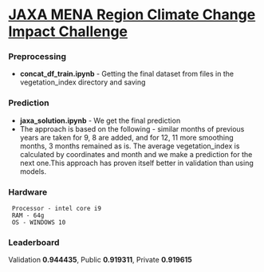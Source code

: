 # [JAXA MENA Region Climate Change Impact Challenge](https://bitgrit.net/competition/21)

### Preprocessing


- <b>concat_df_train.ipynb</b> - Getting the final dataset from files in the vegetation_index directory and saving


### Prediction


 - <b>jaxa_solution.ipynb</b> - We get the final prediction
 - The approach is based on the following - similar months of previous years are taken
   for 9, 8 are added, and for 12, 11 more smoothing months, 3 months remained as is. 
   The average vegetation_index is calculated by coordinates and month and we make a prediction
   for the next one.This approach has proven itself better in validation than using models.

### Hardware

```shell
 Processor - intel core i9
 RAM - 64g
 OS - WINDOWS 10
```
### Leaderboard

Validation <b>0.944435</b>, Public <b>0.919311</b>, Private <b>0.919615</b>
